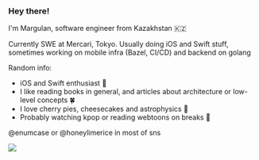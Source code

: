 ### Hey there!

I'm Margulan, software engineer from Kazakhstan 🇰🇿

Currently SWE at Mercari, Tokyo. Usually doing iOS and Swift stuff, sometimes working on mobile infra (Bazel, CI/CD) and backend on golang

Random info:
- iOS and Swift enthusiast 🍎
- I like reading books in general, and articles about architecture or low-level concepts 🍀
- I love cherry pies, cheesecakes and astrophysics 🥧
- Probably watching kpop or reading webtoons on breaks 🐹

@enumcase or @honeylimerice in most of sns

<img src="https://github.com/user-attachments/assets/00908a78-f334-46d6-8933-e8c3f6d83c51">
